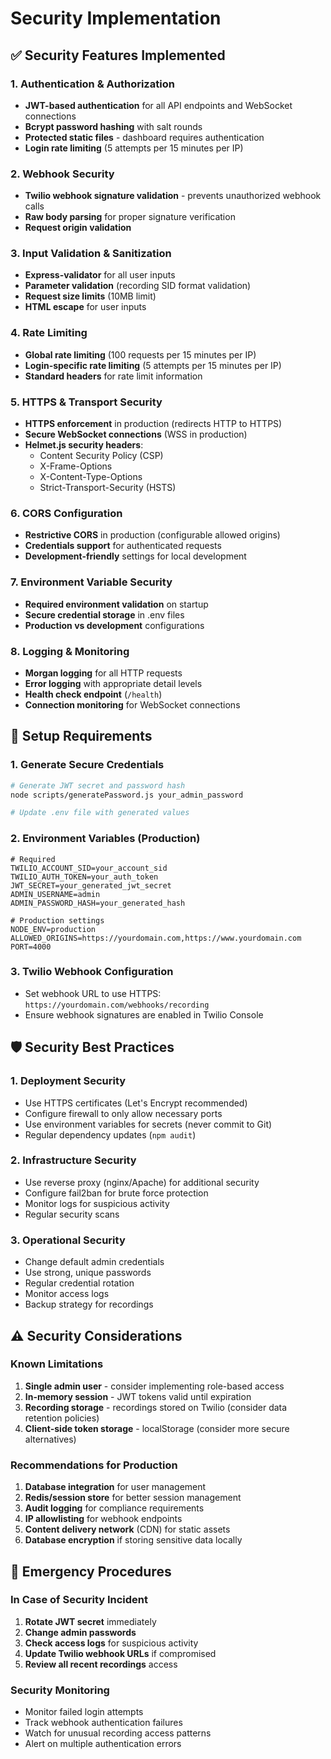 # Security Implementation

## ✅ Security Features Implemented

### 1. Authentication & Authorization
- **JWT-based authentication** for all API endpoints and WebSocket connections
- **Bcrypt password hashing** with salt rounds
- **Protected static files** - dashboard requires authentication
- **Login rate limiting** (5 attempts per 15 minutes per IP)

### 2. Webhook Security
- **Twilio webhook signature validation** - prevents unauthorized webhook calls
- **Raw body parsing** for proper signature verification
- **Request origin validation**

### 3. Input Validation & Sanitization
- **Express-validator** for all user inputs
- **Parameter validation** (recording SID format validation)
- **Request size limits** (10MB limit)
- **HTML escape** for user inputs

### 4. Rate Limiting
- **Global rate limiting** (100 requests per 15 minutes per IP)
- **Login-specific rate limiting** (5 attempts per 15 minutes per IP)
- **Standard headers** for rate limit information

### 5. HTTPS & Transport Security
- **HTTPS enforcement** in production (redirects HTTP to HTTPS)
- **Secure WebSocket connections** (WSS in production)
- **Helmet.js security headers**:
  - Content Security Policy (CSP)
  - X-Frame-Options
  - X-Content-Type-Options
  - Strict-Transport-Security (HSTS)

### 6. CORS Configuration
- **Restrictive CORS** in production (configurable allowed origins)
- **Credentials support** for authenticated requests
- **Development-friendly** settings for local development

### 7. Environment Variable Security
- **Required environment validation** on startup
- **Secure credential storage** in .env files
- **Production vs development** configurations

### 8. Logging & Monitoring
- **Morgan logging** for all HTTP requests
- **Error logging** with appropriate detail levels
- **Health check endpoint** (`/health`)
- **Connection monitoring** for WebSocket connections

## 🔧 Setup Requirements

### 1. Generate Secure Credentials
```bash
# Generate JWT secret and password hash
node scripts/generatePassword.js your_admin_password

# Update .env file with generated values
```

### 2. Environment Variables (Production)
```env
# Required
TWILIO_ACCOUNT_SID=your_account_sid
TWILIO_AUTH_TOKEN=your_auth_token
JWT_SECRET=your_generated_jwt_secret
ADMIN_USERNAME=admin
ADMIN_PASSWORD_HASH=your_generated_hash

# Production settings
NODE_ENV=production
ALLOWED_ORIGINS=https://yourdomain.com,https://www.yourdomain.com
PORT=4000
```

### 3. Twilio Webhook Configuration
- Set webhook URL to use HTTPS: `https://yourdomain.com/webhooks/recording`
- Ensure webhook signatures are enabled in Twilio Console

## 🛡️ Security Best Practices

### 1. Deployment Security
- Use HTTPS certificates (Let's Encrypt recommended)
- Configure firewall to only allow necessary ports
- Use environment variables for secrets (never commit to Git)
- Regular dependency updates (`npm audit`)

### 2. Infrastructure Security
- Use reverse proxy (nginx/Apache) for additional security
- Configure fail2ban for brute force protection
- Monitor logs for suspicious activity
- Regular security scans

### 3. Operational Security
- Change default admin credentials
- Use strong, unique passwords
- Regular credential rotation
- Monitor access logs
- Backup strategy for recordings

## ⚠️ Security Considerations

### Known Limitations
1. **Single admin user** - consider implementing role-based access
2. **In-memory session** - JWT tokens valid until expiration
3. **Recording storage** - recordings stored on Twilio (consider data retention policies)
4. **Client-side token storage** - localStorage (consider more secure alternatives)

### Recommendations for Production
1. **Database integration** for user management
2. **Redis/session store** for better session management
3. **Audit logging** for compliance requirements
4. **IP allowlisting** for webhook endpoints
5. **Content delivery network** (CDN) for static assets
6. **Database encryption** if storing sensitive data locally

## 🚨 Emergency Procedures

### In Case of Security Incident
1. **Rotate JWT secret** immediately
2. **Change admin passwords**
3. **Check access logs** for suspicious activity
4. **Update Twilio webhook URLs** if compromised
5. **Review all recent recordings** access

### Security Monitoring
- Monitor failed login attempts
- Track webhook authentication failures
- Watch for unusual recording access patterns
- Alert on multiple authentication errors